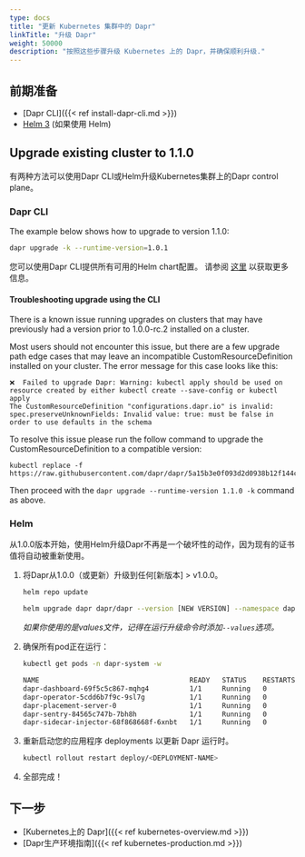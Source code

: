 ```yaml
---
type: docs
title: "更新 Kubernetes 集群中的 Dapr"
linkTitle: "升级 Dapr"
weight: 50000
description: "按照这些步骤升级 Kubernetes 上的 Dapr，并确保顺利升级."
---
```


## 前期准备

- [Dapr CLI]({{< ref install-dapr-cli.md >}})
- [Helm 3](https://github.com/helm/helm/releases) (如果使用 Helm)

## Upgrade existing cluster to 1.1.0
有两种方法可以使用Dapr CLI或Helm升级Kubernetes集群上的Dapr control plane。

### Dapr CLI

The example below shows how to upgrade to version 1.1.0:

  ```bash
  dapr upgrade -k --runtime-version=1.0.1
  ```

您可以使用Dapr CLI提供所有可用的Helm chart配置。 请参阅 [这里](https://github.com/dapr/cli#supplying-helm-values) 以获取更多信息。

#### Troubleshooting upgrade using the CLI

There is a known issue running upgrades on clusters that may have previously had a version prior to 1.0.0-rc.2 installed on a cluster.

Most users should not encounter this issue, but there are a few upgrade path edge cases that may leave an incompatible CustomResourceDefinition installed on your cluster. The error message for this case looks like this:

```
❌  Failed to upgrade Dapr: Warning: kubectl apply should be used on resource created by either kubectl create --save-config or kubectl apply
The CustomResourceDefinition "configurations.dapr.io" is invalid: spec.preserveUnknownFields: Invalid value: true: must be false in order to use defaults in the schema

```

To resolve this issue please run the follow command to upgrade the CustomResourceDefinition to a compatible version:

```
kubectl replace -f https://raw.githubusercontent.com/dapr/dapr/5a15b3e0f093d2d0938b12f144c7047474a290fe/charts/dapr/crds/configuration.yaml
```

Then proceed with the `dapr upgrade --runtime-version 1.1.0 -k` command as above.

### Helm

从1.0.0版本开始，使用Helm升级Dapr不再是一个破坏性的动作，因为现有的证书值将自动被重新使用。

1. 将Dapr从1.0.0（或更新）升级到任何[新版本] > v1.0.0。

   ```bash
   helm repo update
   ```

   ```bash
   helm upgrade dapr dapr/dapr --version [NEW VERSION] --namespace dapr-system --wait
   ```
   *如果你使用的是values文件，记得在运行升级命令时添加`--values`选项。*

2. 确保所有pod正在运行：

   ```bash
   kubectl get pods -n dapr-system -w

   NAME                                     READY   STATUS    RESTARTS   AGE
   dapr-dashboard-69f5c5c867-mqhg4          1/1     Running   0          42s
   dapr-operator-5cdd6b7f9c-9sl7g           1/1     Running   0          41s
   dapr-placement-server-0                  1/1     Running   0          41s
   dapr-sentry-84565c747b-7bh8h             1/1     Running   0          35s
   dapr-sidecar-injector-68f868668f-6xnbt   1/1     Running   0          41s
   ```

3. 重新启动您的应用程序 deployments 以更新 Dapr 运行时。

   ```bash
   kubectl rollout restart deploy/<DEPLOYMENT-NAME>
   ```

4. 全部完成！

## 下一步

- [Kubernetes上的 Dapr]({{< ref kubernetes-overview.md >}})
- [Dapr生产环境指南]({{< ref kubernetes-production.md >}})

